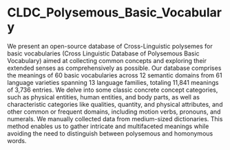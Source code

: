# CLDC_Polysemous_Basic_Vocabulary
We present an open-source database of Cross-Linguistic polysemes for basic vocabularies (Cross Linguistic Database of Polysemous Basic Vocabulary) aimed at collecting common concepts and exploring their extended senses as comprehensively as possible. Our database comprises the meanings of 60 basic vocabularies across 12 semantic domains from 61 language varieties spanning 13 language families, totaling 11,841 meanings of 3,736 entries. We delve into some classic concrete concept categories, such as physical entities, human entities, and body parts, as well as characteristic categories like qualities, quantity, and physical attributes, and other common or frequent domains, including motion verbs, pronouns, and numerals. We manually collected data from medium-sized dictionaries. This method enables us to gather intricate and multifaceted meanings while avoiding the need to distinguish between polysemous and homonymous words.
